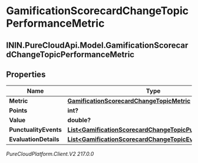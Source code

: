 # GamificationScorecardChangeTopicPerformanceMetric

## ININ.PureCloudApi.Model.GamificationScorecardChangeTopicPerformanceMetric

## Properties

|Name | Type | Description | Notes|
|------------ | ------------- | ------------- | -------------|
| **Metric** | [**GamificationScorecardChangeTopicMetric**](GamificationScorecardChangeTopicMetric) |  | [optional] |
| **Points** | **int?** |  | [optional] |
| **Value** | **double?** |  | [optional] |
| **PunctualityEvents** | [**List&lt;GamificationScorecardChangeTopicPunctualityEvent&gt;**](GamificationScorecardChangeTopicPunctualityEvent) |  | [optional] |
| **EvaluationDetails** | [**List&lt;GamificationScorecardChangeTopicEvaluationDetail&gt;**](GamificationScorecardChangeTopicEvaluationDetail) |  | [optional] |



_PureCloudPlatform.Client.V2 217.0.0_
